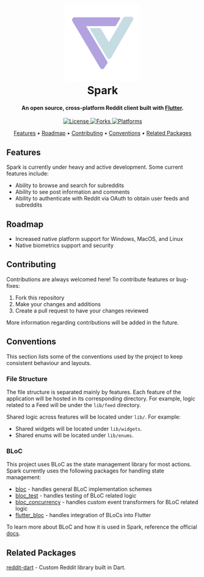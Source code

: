 
<h1 align="center">
  <br>
    <img src="./assets/logo_transparent.png" alt="Markdownify" width="200">
  <br>
  Spark
  <br>
</h1>

<h4 align="center">
    An open source, cross-platform Reddit client built with <a href="https://flutter.dev/" target="_blank">Flutter</a>.
</h4>

<p align="center">
  <a href="">
    <img src="https://img.shields.io/github/license/hjiangsu/spark" alt="License">
  </a>
    <a href="">
    <img src="https://img.shields.io/github/forks/hjiangsu/spark" alt="Forks">
  </a>
    <a href="">
    <img src="https://img.shields.io/badge/platform-ios%20%7C%20android-blueviolet" alt="Platforms">
  </a>
</p>

<p align="center">
  <a href="#features">Features</a> •
  <a href="#roadmap">Roadmap</a> •
  <a href="#contributions">Contributing</a> •
  <a href="#contributions">Conventions</a> •
  <a href="#license">Related Packages</a>
</p>

## Features
Spark is currently under heavy and active development. Some current features include:
- Ability to browse and search for subreddits
- Ability to see post information and comments
- Ability to authenticate with Reddit via OAuth to obtain user feeds and subreddits

## Roadmap
- Increased native platform support for Windows, MacOS, and Linux
- Native biometrics support and security 

## Contributing
Contributions are always welcomed here! To contribute features or bug-fixes:
1. Fork this repository
2. Make your changes and additions
3. Create a pull request to have your changes reviewed

More information regarding contributions will be added in the future.

## Conventions
This section lists some of the conventions used by the project to keep consistent behaviour and layouts.

### File Structure
The file structure is separated mainly by features. Each feature of the application will be hosted in its corresponding directory. For example, logic related to a Feed will be under the `lib/feed` directory.

Shared logic across features will be located under `lib/`. For example:
- Shared widgets will be located under `lib/widgets`.
- Shared enums will be located under `lib/enums`.

### BLoC
This project uses BLoC as the state management library for most actions. Spark currently uses the following packages for handling state management:
- [bloc](https://github.com/felangel/bloc/tree/master/packages/bloc) - handles general BLoC implementation schemes
- [bloc_test](https://github.com/felangel/bloc/tree/master/packages/bloc_test) - handles testing of BLoC related logic
- [bloc_concurrency](https://github.com/felangel/bloc/tree/master/packages/bloc_concurrency) - handles custom event transformers for BLoC related logic
- [flutter_bloc](https://github.com/felangel/bloc/tree/master/packages/flutter_bloc) - handles integration of BLoCs into Flutter

To learn more about BLoC and how it is used in Spark, reference the official [docs](https://bloclibrary.dev/#/).

## Related Packages

[reddit-dart](https://github.com/hjiangsu/reddit-dart) - Custom Reddit library built in Dart.